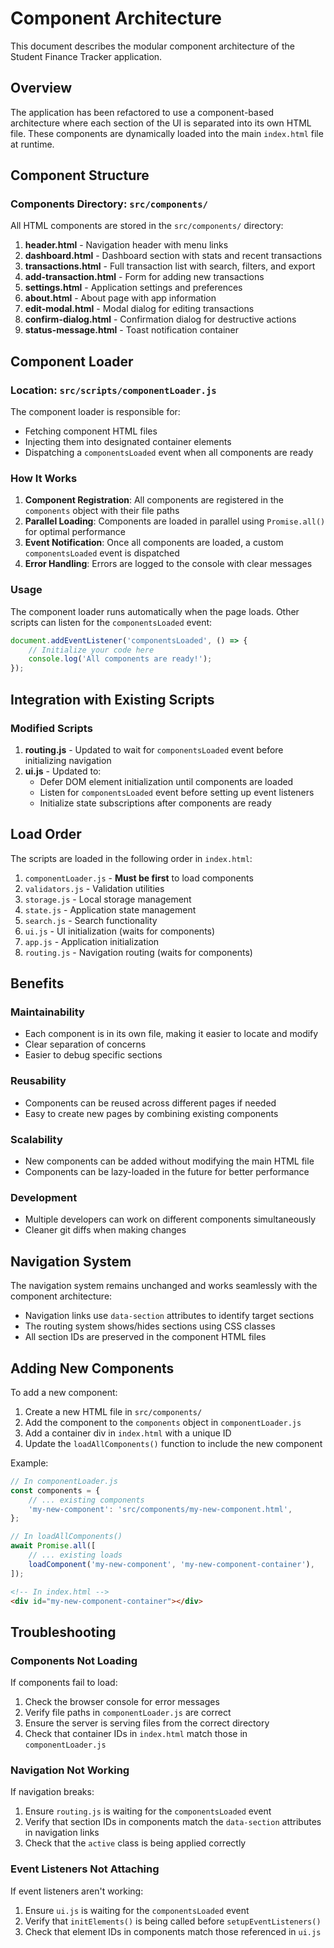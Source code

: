 # Component Architecture

This document describes the modular component architecture of the Student Finance Tracker application.

## Overview

The application has been refactored to use a component-based architecture where each section of the UI is separated into its own HTML file. These components are dynamically loaded into the main `index.html` file at runtime.

## Component Structure

### Components Directory: `src/components/`

All HTML components are stored in the `src/components/` directory:

1. **header.html** - Navigation header with menu links
2. **dashboard.html** - Dashboard section with stats and recent transactions
3. **transactions.html** - Full transaction list with search, filters, and export
4. **add-transaction.html** - Form for adding new transactions
5. **settings.html** - Application settings and preferences
6. **about.html** - About page with app information
7. **edit-modal.html** - Modal dialog for editing transactions
8. **confirm-dialog.html** - Confirmation dialog for destructive actions
9. **status-message.html** - Toast notification container

## Component Loader

### Location: `src/scripts/componentLoader.js`

The component loader is responsible for:
- Fetching component HTML files
- Injecting them into designated container elements
- Dispatching a `componentsLoaded` event when all components are ready

### How It Works

1. **Component Registration**: All components are registered in the `components` object with their file paths
2. **Parallel Loading**: Components are loaded in parallel using `Promise.all()` for optimal performance
3. **Event Notification**: Once all components are loaded, a custom `componentsLoaded` event is dispatched
4. **Error Handling**: Errors are logged to the console with clear messages

### Usage

The component loader runs automatically when the page loads. Other scripts can listen for the `componentsLoaded` event:

```javascript
document.addEventListener('componentsLoaded', () => {
    // Initialize your code here
    console.log('All components are ready!');
});
```

## Integration with Existing Scripts

### Modified Scripts

1. **routing.js** - Updated to wait for `componentsLoaded` event before initializing navigation
2. **ui.js** - Updated to:
   - Defer DOM element initialization until components are loaded
   - Listen for `componentsLoaded` event before setting up event listeners
   - Initialize state subscriptions after components are ready

## Load Order

The scripts are loaded in the following order in `index.html`:

1. `componentLoader.js` - **Must be first** to load components
2. `validators.js` - Validation utilities
3. `storage.js` - Local storage management
4. `state.js` - Application state management
5. `search.js` - Search functionality
6. `ui.js` - UI initialization (waits for components)
7. `app.js` - Application initialization
8. `routing.js` - Navigation routing (waits for components)

## Benefits

### Maintainability
- Each component is in its own file, making it easier to locate and modify
- Clear separation of concerns
- Easier to debug specific sections

### Reusability
- Components can be reused across different pages if needed
- Easy to create new pages by combining existing components

### Scalability
- New components can be added without modifying the main HTML file
- Components can be lazy-loaded in the future for better performance

### Development
- Multiple developers can work on different components simultaneously
- Cleaner git diffs when making changes

## Navigation System

The navigation system remains unchanged and works seamlessly with the component architecture:

- Navigation links use `data-section` attributes to identify target sections
- The routing system shows/hides sections using CSS classes
- All section IDs are preserved in the component HTML files

## Adding New Components

To add a new component:

1. Create a new HTML file in `src/components/`
2. Add the component to the `components` object in `componentLoader.js`
3. Add a container div in `index.html` with a unique ID
4. Update the `loadAllComponents()` function to include the new component

Example:

```javascript
// In componentLoader.js
const components = {
    // ... existing components
    'my-new-component': 'src/components/my-new-component.html',
};

// In loadAllComponents()
await Promise.all([
    // ... existing loads
    loadComponent('my-new-component', 'my-new-component-container'),
]);
```

```html
<!-- In index.html -->
<div id="my-new-component-container"></div>
```

## Troubleshooting

### Components Not Loading

If components fail to load:
1. Check the browser console for error messages
2. Verify file paths in `componentLoader.js` are correct
3. Ensure the server is serving files from the correct directory
4. Check that container IDs in `index.html` match those in `componentLoader.js`

### Navigation Not Working

If navigation breaks:
1. Ensure `routing.js` is waiting for the `componentsLoaded` event
2. Verify that section IDs in components match the `data-section` attributes in navigation links
3. Check that the `active` class is being applied correctly

### Event Listeners Not Attaching

If event listeners aren't working:
1. Ensure `ui.js` is waiting for the `componentsLoaded` event
2. Verify that `initElements()` is being called before `setupEventListeners()`
3. Check that element IDs in components match those referenced in `ui.js`
